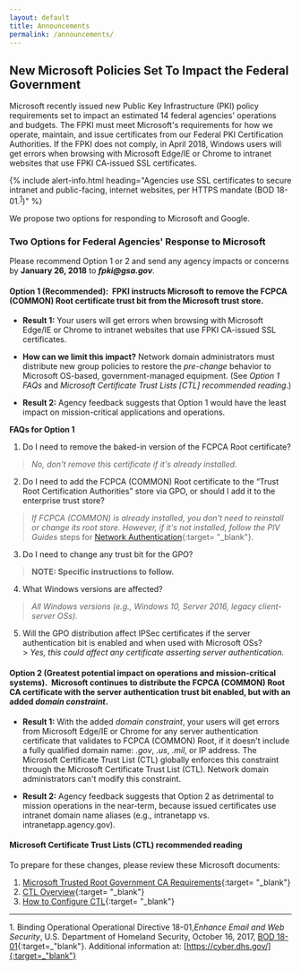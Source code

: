 ```yaml
---
layout: default
title: Announcements
permalink: /announcements/
---
```


## New Microsoft Policies Set To Impact the Federal Government
<!--Don't see any requirements from Google.-->
Microsoft recently issued new Public Key Infrastructure (PKI) policy requirements set to impact an estimated 14 federal agencies' operations and budgets.<!--Missions also?--> The FPKI must meet Microsoft's requirements for how we operate, maintain, and issue certificates from our Federal PKI Certification Authorities. If the FPKI does not comply, in April 2018, Windows users will get errors when browsing with Microsoft Edge/IE or Chrome to intranet websites that use FPKI CA-issued SSL certificates.

{% include alert-info.html heading="Agencies use SSL certificates to secure intranet and public-facing, internet websites, per HTTPS mandate (BOD 18-01.<sup>[1](#1)</sup>)" %} 

We propose two options for responding to Microsoft and Google. 

### Two Options for Federal Agencies' Response to Microsoft<!--Does this have to be a unified government response?-->
<!--This information doesn't say anything about responding to Google.-->
Please recommend Option 1 or 2 and send any agency impacts or concerns by **January 26, 2018** to **_fpki@gsa.gov_**. 

#### Option 1 (Recommended):&nbsp;&nbsp;FPKI instructs Microsoft to remove the FCPCA (COMMON) Root certificate trust bit from the Microsoft trust store.

* **Result 1:** Your users will get errors when browsing with Microsoft Edge/IE or Chrome to intranet<!--internet also?--> websites that use FPKI CA-issued SSL certificates.

* **How can we limit this impact?** Network domain administrators must distribute new group policies to restore the _pre-change_ behavior to Microsoft OS-based, government-managed equipment. (See _Option 1 FAQs_ and _Microsoft Certificate Trust Lists [CTL] recommended reading_.)

* **Result 2:** Agency feedback suggests that Option 1 would have the least impact on mission-critical applications and operations. 

**FAQs for Option 1**

1. Do I need to remove the baked-in version of the FCPCA Root certificate?<br>
> _No, don't remove this certificate if it's already installed._
2. Do I need to add the FCPCA (COMMON) Root certificate to the “Trust Root Certification Authorities” store via GPO, or should I add it to the enterprise trust store?<br> 
> _If FCPCA (COMMON) is already installed, you don't need to reinstall or change its root store. However, if it's not installed, follow the PIV Guides_ steps for [Network Authentication](https://piv.idmanagement.gov/networkconfig/){:target= "_blank"}.
3. Do I need to change any trust bit for the GPO?<br>
> **NOTE: Specific instructions to follow.**<!--Will these be added?-->
4. What Windows versions are affected?<br> 
> _All Windows versions (e.g., Windows 10, Server 2016, legacy client-server OSs)._
5. Will the GPO distribution affect IPSec certificates if the server authentication bit is enabled and when used with Microsoft OSs?<br> > _Yes, this could affect any certificate asserting server authentication._

#### Option 2 (Greatest potential impact on operations and mission-critical systems).&nbsp;&nbsp;Microsoft continues to distribute the FCPCA (COMMON) Root CA certificate with the server authentication trust bit enabled, but with an added _domain constraint_.

* **Result 1:** With the added _domain constraint_, your users will get errors from Microsoft Edge/IE or Chrome for any server authentication certificate that validates to FCPCA (COMMON) Root, if it doesn't include a fully qualified domain name: _.gov_, _.us_, _.mil_, or IP address. The Microsoft Certificate Trust List (CTL) globally enforces this constraint through the Microsoft Certificate Trust List (CTL). Network domain administrators can't modify this constraint. 

* **Result 2:** Agency feedback suggests that Option 2 as detrimental to mission operations in the near-term, because issued certificates use intranet domain name aliases (e.g., intranetapp vs. intranetapp.agency.gov).

#### Microsoft Certificate Trust Lists (CTL) recommended reading

To prepare for these changes, please review these Microsoft documents:
1. [Microsoft Trusted Root Government CA Requirements](https://social.technet.microsoft.com/wiki/contents/articles/31635.microsoft-trusted-root-certificate-program-audit-requirements.aspx#Government_CA_Requirements){:target= "_blank"}
2. [CTL Overview](https://msdn.microsoft.com/en-us/library/windows/desktop/aa376545(v=vs.85).aspx){:target= "_blank"}
2. [How to Configure CTL](https://technet.microsoft.com/en-us/library/dn265983.aspx){:target= "_blank"}

-------
<a name="1">1</a>. Binding Operational Operational Directive 18-01,_Enhance Email and Web Security_, U.S. Department of Homeland Security, October 16, 2017, [BOD 18-01](https://cyber.dhs.gov/assets/report/bod-18-01.pdf){:target=_"blank"}. Additional information at: [https://cyber.dhs.gov/]{:target=_"blank"}
